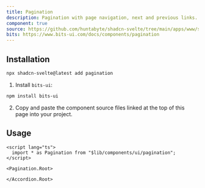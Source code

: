 ```yaml
---
title: Pagination
description: Pagination with page navigation, next and previous links.
component: true
source: https://github.com/huntabyte/shadcn-svelte/tree/main/apps/www/src/lib/registry/default/ui/pagination
bits: https://www.bits-ui.com/docs/components/pagination
---
```


<script>
    import { ComponentPreview, ManualInstall } from '$components/docs';
</script>

<ComponentPreview name="pagination-demo" class="[&_[data-melt-pagination]]:sm:max-w-[70%]">

<div />

</ComponentPreview>

## Installation

```bash
npx shadcn-svelte@latest add pagination
```

<ManualInstall>

1. Install `bits-ui`:

```bash
npm install bits-ui
```

2. Copy and paste the component source files linked at the top of this page into your project.

</ManualInstall>

## Usage

```svelte
<script lang="ts">
  import * as Pagination from "$lib/components/ui/pagination";
</script>

<Pagination.Root>

</Accordion.Root>
```
